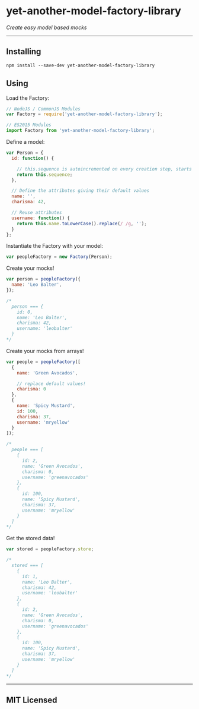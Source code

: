 # yet-another-model-factory-library

*Create easy model based mocks*

---

## Installing

```
npm install --save-dev yet-another-model-factory-library
```

## Using

Load the Factory:

```js
// NodeJS / CommonJS Modules
var Factory = require('yet-another-model-factory-library');

// ES2015 Modules
import Factory from 'yet-another-model-factory-library';
```

Define a model:

```js
var Person = {
  id: function() {

    // this.sequence is autoincremented on every creation step, starts from 0
    return this.sequence;
  },

  // Define the attributes giving their default values
  name: '',
  charisma: 42,

  // Reuse attributes
  username: function() {
    return this.name.toLowerCase().replace(/ /g, '');
  }
};
```

Instantiate the Factory with your model:

```js
var peopleFactory = new Factory(Person);
```

Create your mocks!

```js
var person = peopleFactory({
  name: 'Leo Balter',
});

/*
  person === {
    id: 0,
    name: 'Leo Balter',
    charisma: 42,
    username: 'leobalter'
  }
*/
```

Create your mocks from arrays!

```js
var people = peopleFactory([
  {
    name: 'Green Avocados',

    // replace default values!
    charisma: 0
  },
  {
    name: 'Spicy Mustard',
    id: 100,
    charisma: 37,
    username: 'mryellow'
  }
]);

/*
  people === [
    {
      id: 2,
      name: 'Green Avocados',
      charisma: 0,
      username: 'greenavocados'
    },
    {
      id: 100,
      name: 'Spicy Mustard',
      charisma: 37,
      username: 'mryellow'
    }
  ]
*/
```

Get the stored data!

```js
var stored = peopleFactory.store;

/*
  stored === [
    {
      id: 1,
      name: 'Leo Balter',
      charisma: 42,
      username: 'leobalter'
    },
    {
      id: 2,
      name: 'Green Avocados',
      charisma: 0,
      username: 'greenavocados'
    },
    {
      id: 100,
      name: 'Spicy Mustard',
      charisma: 37,
      username: 'mryellow'
    }
  ]
*/
```

---

## MIT Licensed
